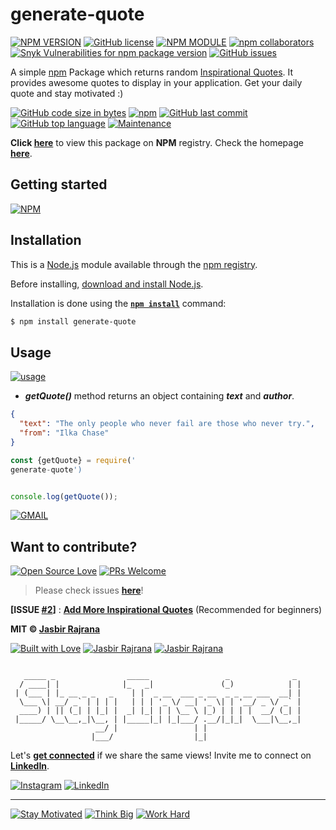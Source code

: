 # generate-quote

[![NPM VERSION](http://img.shields.io/npm/v/generate-quote.svg?style=flat&logo=npm)](https://www.npmjs.com/package/generate-quote) [![GitHub license](https://img.shields.io/github/license/jasbirrajrana/generate-quote.svg?style=flat&logo=github)](https://github.com/jasbirrajrana/generate-quote/blob/master/LICENSE) [![NPM MODULE](http://img.shields.io/badge/generate-quote-orange.svg?style=flat&logo=node.js)](https://github.com/jasbirrajrana/generate-quote) [![npm collaborators](https://img.shields.io/npm/collaborators/generate-quote.svg?logo=npm)](https://www.npmjs.com/package/generate-quote) [![Snyk Vulnerabilities for npm package version](https://img.shields.io/snyk/vulnerabilities/npm/generate-quote.svg?color=9cf&logo=snyk)](https://www.npmjs.com/package/generate-quote) [![GitHub issues](https://img.shields.io/github/issues/jasbirrajrana/generate-quote.svg?logo=github)](https://www.npmjs.com/package/generate-quote)

A simple [npm](https://www.npmjs.com/package/inspirational-quotes) Package which returns random [Inspirational Quotes](https://jasbirrajrana.github.io/generate-quote/). It provides awesome quotes to display in your application. Get your daily quote and stay motivated :)

[![GitHub code size in bytes](https://img.shields.io/github/languages/code-size/jasbirrajrana/generate-quote.svg?logo=github&style=social)](https://www.npmjs.com/package/generate-quote) [![npm](https://img.shields.io/npm/dy/generate-quote.svg?logo=npm&style=social)](https://www.npmjs.com/package/generate-quote) [![GitHub last commit](https://img.shields.io/github/last-commit/jasbirrajrana/generate-quote.svg?logo=git&style=social)](https://jasbirrajrana.github.io/generate-quote/) [![GitHub top language](https://img.shields.io/github/languages/top/jasbirrajrana/generate-quote.svg?logo=javascript&logoColor=yellow&style=social)](https://jasbirrajrana.github.io/generate-quote/) [![Maintenance](https://img.shields.io/maintenance/yes/2019.svg?logo=npm&style=social)](https://jasbirrajrana.github.io/generate-quote/)

**Click [here](https://www.npmjs.com/package/generate-quote)** to view this package on **NPM** registry. Check the homepage **[here](https://jasbirrajrana.github.io/generate-quote/)**.

## Getting started

[![NPM](https://nodei.co/npm/generate-quote.png?compact=true)](https://nodei.co/npm/generate-quote/)

## Installation

This is a [Node.js](https://nodejs.org/en/) module available through the
[npm registry](https://www.npmjs.com/).

Before installing, [download and install Node.js](https://nodejs.org/en/download/).

Installation is done using the
**[`npm install`](https://docs.npmjs.com/getting-started/installing-npm-packages-locally)** command:

```bash
$ npm install generate-quote
```

## Usage

[![usage](https://forthebadge.com/images/badges/you-didnt-ask-for-this.svg)](https://github.com/jasbirrajrana/generate-quote/)

- **_getQuote()_** method returns an object containing **_text_** and **_author_**.

```json
{
  "text": "The only people who never fail are those who never try.",
  "from": "Ilka Chase"
}
```

```js
const {getQuote} = require('
generate-quote')


console.log(getQuote());
```

[![GMAIL](https://img.shields.io/static/v1.svg?label=&message=jasbirrajrana6699@gmail.com&color=red&logo=gmail&style=social)](https://www.github.com/jasbirrajrana)

<!-- > Checkout [this](https://github.com/vinitshahdeo/generate-quote/network/dependents?package_id=UGFja2FnZS0yMTk1NjcyNDQ%3D) to view works by other developers who've used this module. -->

## Want to contribute?

[![Open Source Love](https://badges.frapsoft.com/os/v2/open-source.svg?v=103)](https://github.com/jasbirrajrana) [![PRs Welcome](https://img.shields.io/badge/PRs-welcome-brightgreen.svg?style=flat&logo=github)](https://github.com/jasbirrajrana/generate-quote/pulls)

> Please check issues **[here](https://github.com/jasbirrajrana/generate-quote/issues)**!

**[ISSUE [#2](https://github.com/jasbirrajrana/generate-quote/issues/2)]** : **[Add More Inspirational Quotes](https://github.com/jasbirrajrana/generate-quote/issues/2)** (Recommended for beginners)

**MIT &copy; [Jasbir Rajrana](https://github.com/jasbirrajrana/generate-quote/blob/master/LICENSE)**

[![Built with Love](https://forthebadge.com/images/badges/built-with-love.svg)](https://www.npmjs.com/~jasbirrajrana) [![Jasbir Rajrana](https://forthebadge.com/images/badges/makes-people-smile.svg)](https://www.npmjs.com/~jasbirrajrana) [![Jasbir Rajrana](https://forthebadge.com/images/badges/powered-by-oxygen.svg)](https://www.linkedin.com/in/jasbirrajrana/)

```

   _____ _                _____                 _              _
  / ____| |              |_   _|               (_)            | |
 | (___ | |_ __ _ _   _    | |  _ __  ___ _ __  _ _ __ ___  __| |
  \___ \| __/ _` | | | |   | | | '_ \/ __| '_ \| | '__/ _ \/ _` |
  ____) | || (_| | |_| |  _| |_| | | \__ \ |_) | | | |  __/ (_| |
 |_____/ \__\__,_|\__, | |_____|_| |_|___/ .__/|_|_|  \___|\__,_|
                   __/ |                 | |
                  |___/                  |_|

```

Let's **[get connected](https://www.linkedin.com/in/jasbirrajrana/)** if we share the same views!
Invite me to connect on **[LinkedIn](https://www.linkedin.com/in/jasbirrajrana/)**.

[![Instagram](https://img.shields.io/static/v1.svg?label=follow&message=@jasbirrajrana_&color=grey&logo=instagram&style=flat&logoColor=white&colorA=critical)](https://www.instagram.com/jasbirrajrana_/) [![LinkedIn](https://img.shields.io/static/v1.svg?label=connect&message=@jasbirrajrana&color=success&logo=linkedin&style=flat&logoColor=white&colorA=blue)](https://www.linkedin.com/in/jasbirrajrana/)

---

[![Stay Motivated](https://img.shields.io/badge/Stay-Motivated-teal.svg?style=for-the-badge)](https://github.com/jasbirrajrana/generate-quote)
[![Think Big](https://img.shields.io/badge/Think-Big-orange.svg?style=for-the-badge)](https://github.com/jasbirrajrana/generate-quote)
[![Work Hard](https://img.shields.io/badge/Work-Hard-blue.svg?style=for-the-badge)](https://github.com/jasbirrajrana/)
